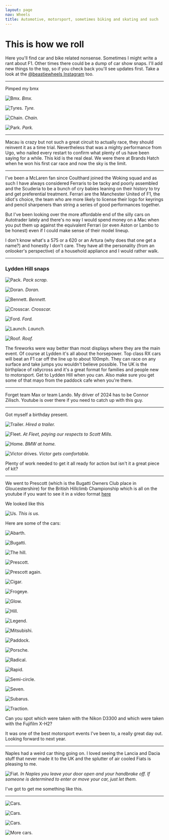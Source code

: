 ```yaml
---
layout: page
nav: Wheels
title: Automotive, motorsport, sometimes biking and skating and such
---
```


# This is how we roll

Here you'll find car and bike related nonsense. Sometimes I might write a rant about F1. Other times there could be a dump of car show snaps. I'll add new things to the top, so if you check back you'll see updates first. Take a look at the [@beastiewheels Instagram](https://instagram.com/beastiewheels) too.

***

Pimped my bmx

![Bmx.](/public/img/bmx.jpeg)
*Bmx.*

![Tyres.](/public/img/bmx-tyre.jpeg)
*Tyre.*

![Chain.](/public/img/bmx-chain.jpeg)
*Chain.*

![Park.](/public/img/bikezzz.jpeg)
*Park.*

***

Macau is crazy but not such a great circuit to actually race, they should reinvent it as a time trial. Nevertheless that was a mighty performance from Ugo, who nailed every restart to confirm what plenty of us have been saying for a while. This kid is the real deal. We were there at Brands Hatch when he won his first car race and now the sky is the limit.

***

I've been a McLaren fan since Coulthard joined the Woking squad and as such I have always considered Ferraris to be tacky and poorly assembled and the Scuderia to be a bunch of cry babies leaning on their history to try and get preferential treatment. Ferrari are the Manchester United of F1, the idiot's choice, the team who are more likely to license their logo for keyrings and pencil sharpeners than string a series of good performances together. 

But I've been looking over the more affordable end of the silly cars on Autotrader lately and there's no way I would spend money on a Mac when you put them up against the equivalent Ferrari (or even Aston or Lambo to be honest) even if I could make sense of their model lineup.

I don't know what's a 575 or a 620 or an Artura (why does that one get a name?) and honestly I don't care. They have all the personality (from an onlooker's perspective) of a household appliance and I would rather walk.

***

### Lydden Hill snaps

![Pack.](/public/img/lh-pack.jpeg)
*Pack scrap.*

![Doran.](/public/img/lh-doran.jpeg)
*Doran.*

![Bennett.](/public/img/lh-bennett.jpeg)
*Bennett.*

![Crosscar.](/public/img/lh-xcar.jpeg)
*Crosscar.*

![Ford.](/public/img/lh-ford.jpeg)
*Ford.*

![Launch.](/public/img/lh-bennett-launch.jpeg)
*Launch.*

![Roof.](/public/img/lh-roof.jpeg)
*Roof.*

The fireworks were way better than most displays where they are the main event. Of course at Lydden it's all about the horsepower. Top class RX cars will beat an F1 car off the line up to about 100mph. They can race on any surface and take jumps you wouldn't believe possible. The UK is the birthplace of rallycross and it's a great format for families and people new to motorsport. Get to Lydden Hill when you can. Also make sure you get some of that mayo from the paddock cafe when you're there.

***

Forget team Max or team Lando. My driver of 2024 has to be Connor Zilisch. Youtube is over there if you need to catch up with this guy.

***

Got myself a birthday present.

![Trailer.](/public/img/bmw1.jpeg)
*Hired a trailer.*

![Fleet.](/public/img/bmw2.jpeg)
*At Fleet, paying our respects to Scott Mills.*

![Home.](/public/img/bmw3.jpeg)
*BMW at home.*

![Victor drives.](/public/img/bmw4.jpeg)
*Victor gets comfortable.*

Plenty of work needed to get it all ready for action but isn't it a great piece of kit?

***

We went to Prescott (which is the Bugatti Owners Club place in Gloucestershire) for the British Hillclimb Championship which is all on the youtube if you want to see it in a video format [here](https://www.youtube.com/watch?v=rn7df2xiabM)

We looked like this

![Us.](/public/img/us.jpeg)
*This is us.*

Here are some of the cars:

![Abarth.](/public/img/prescott-abarth.jpeg)

![Bugatti.](/public/img/prescott-bugatti.jpeg)

![The hill.](/public/img/prescott-hill.jpeg)

![Prescott.](/public/img/prescott-1.jpeg)

![Prescott again.](/public/img/prescott-2.jpeg)

![Cigar.](/public/img/prescott-cigar.jpeg)

![Frogeye.](/public/img/prescott-frogeye.jpeg)

![Glow.](/public/img/prescott-glow.jpeg)

![Hill.](/public/img/prescott-hill.jpeg)

![Legend.](/public/img/prescott-legend.jpeg)

![Mitsubishi.](/public/img/prescott-mitsubishi.jpeg)

![Paddock.](/public/img/prescott-paddock.jpeg)

![Porsche.](/public/img/prescott-porsche.jpeg)

![Radical.](/public/img/prescott-radical.jpeg)

![Rapid.](/public/img/prescott-rapid.jpeg)

![Semi-circle.](/public/img/prescott-semicircle.jpeg)

![Seven.](/public/img/prescott-seven.jpeg)

![Subarus.](/public/img/prescott-subarus.jpeg)

![Traction.](/public/img/prescott-traction.jpeg)

Can you spot which were taken with the Nikon D3300 and which were taken with the Fujifilm X-H2?

It was one of the best motorsport events I've been to, a really great day out. Looking forward to next year.

***

Naples had a weird car thing going on. I loved seeing the Lancia and Dacia stuff that never made it to the UK and the splutter of air cooled Fiats is pleasing to me.

![Fiat.](/public/img/126.jpeg)
*In Naples you leave your door open and your handbrake off. If someone is determined to enter or move your car, just let them.*

I've got to get me something like this.

***

![Cars.](/public/img/cargrid1.jpeg)

![Cars.](/public/img/cargrid2.jpeg)

![Cars.](/public/img/cargrid3.jpeg)

![More cars.](/public/img/cargrid4.jpeg)

